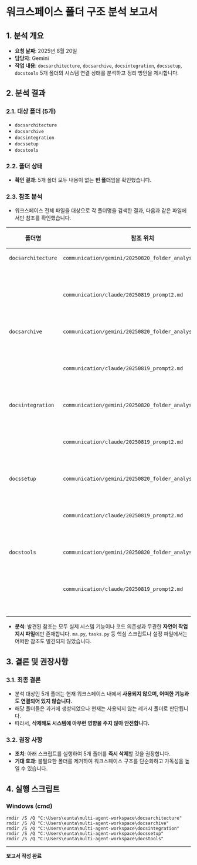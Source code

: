 # 워크스페이스 폴더 구조 분석 보고서

## 1. 분석 개요
- **요청 날짜**: 2025년 8월 20일
- **담당자**: Gemini
- **작업 내용**: `docsarchitecture`, `docsarchive`, `docsintegration`, `docssetup`, `docstools` 5개 폴더의 시스템 연결 상태를 분석하고 정리 방안을 제시합니다.

## 2. 분석 결과

### 2.1. 대상 폴더 (5개)
- `docsarchitecture`
- `docsarchive`
- `docsintegration`
- `docssetup`
- `docstools`

### 2.2. 폴더 상태
- **확인 결과**: 5개 폴더 모두 내용이 없는 **빈 폴더**임을 확인했습니다.

### 2.3. 참조 분석
- 워크스페이스 전체 파일을 대상으로 각 폴더명을 검색한 결과, 다음과 같은 파일에서만 참조를 확인했습니다.

| 폴더명 | 참조 위치 | 참조 내용 |
|---|---|---|
| `docsarchitecture` | `communication/gemini/20250820_folder_analysis_task.md` | 작업 지시 내용 |
| | `communication/claude/20250819_prompt2.md` | Claude 에이전트에게 전달된 작업 요청 |
| `docsarchive` | `communication/gemini/20250820_folder_analysis_task.md` | 작업 지시 내용 |
| | `communication/claude/20250819_prompt2.md` | Claude 에이전트에게 전달된 작업 요청 |
| `docsintegration` | `communication/gemini/20250820_folder_analysis_task.md` | 작업 지시 내용 |
| | `communication/claude/20250819_prompt2.md` | Claude 에이전트에게 전달된 작업 요청 |
| `docssetup` | `communication/gemini/20250820_folder_analysis_task.md` | 작업 지시 내용 |
| | `communication/claude/20250819_prompt2.md` | Claude 에이전트에게 전달된 작업 요청 |
| `docstools` | `communication/gemini/20250820_folder_analysis_task.md` | 작업 지시 내용 |
| | `communication/claude/20250819_prompt2.md` | Claude 에이전트에게 전달된 작업 요청 |

- **분석**: 발견된 참조는 모두 실제 시스템 기능이나 코드 의존성과 무관한 **자연어 작업 지시 파일**에만 존재합니다. `ma.py`, `tasks.py` 등 핵심 스크립트나 설정 파일에서는 어떠한 참조도 발견되지 않았습니다.

## 3. 결론 및 권장사항

### 3.1. 최종 결론
- 분석 대상인 5개 폴더는 현재 워크스페이스 내에서 **사용되지 않으며, 어떠한 기능과도 연결되어 있지 않습니다.**
- 해당 폴더들은 과거에 생성되었으나 현재는 사용되지 않는 레거시 폴더로 판단됩니다.
- 따라서, **삭제해도 시스템에 아무런 영향을 주지 않아 안전합니다.**

### 3.2. 권장 사항
- **조치**: 아래 스크립트를 실행하여 5개 폴더를 **즉시 삭제**할 것을 권장합니다.
- **기대 효과**: 불필요한 폴더를 제거하여 워크스페이스 구조를 단순화하고 가독성을 높일 수 있습니다.

## 4. 실행 스크립트

### Windows (cmd)
```batch
rmdir /S /Q "C:\Users\eunta\multi-agent-workspace\docsarchitecture"
rmdir /S /Q "C:\Users\eunta\multi-agent-workspace\docsarchive"
rmdir /S /Q "C:\Users\eunta\multi-agent-workspace\docsintegration"
rmdir /S /Q "C:\Users\eunta\multi-agent-workspace\docssetup"
rmdir /S /Q "C:\Users\eunta\multi-agent-workspace\docstools"
```

---
**보고서 작성 완료**
